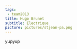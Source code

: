 ```yaml
---
tags:
 - team2013
title: Hugo Brunet
subtitle: Électrique
picture: pictures/stjean-pa.png
---
```


yupyup
